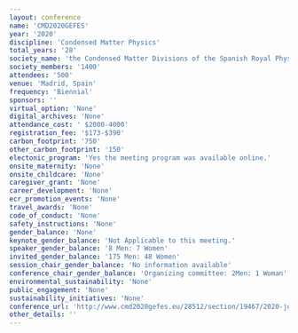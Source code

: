```yaml
---
layout: conference 
name: 'CMD2020GEFES'
year: '2020'
discipline: 'Condensed Matter Physics'
total_years: '28'
society_name: 'the Condensed Matter Divisions of the Spanish Royal Physics Society (RSEF-GEFES) and of the European Physical Society (EPS-CMD)'
society_members: '1400'
attendees: '500'
venue: 'Madrid, Spain'
frequency: 'Biennial'
sponsors: ''
virtual_option: 'None'
digital_archives: 'None'
attendance_cost: ' $2000-4000'
registration_fee: '$173-$390'
carbon_footprint: '750'
other_carbon_footprint: '150'
electonic_program: 'Yes the meeting program was available online.'
onsite_maternity: 'None'
onsite_childcare: 'None'
caregiver_grant: 'None'
career_development: 'None'
ecr_promotion_events: 'None'
travel_awards: 'None'
code_of_conduct: 'None'
safety_instructions: 'None'
gender_balance: 'None'
keynote_gender_balance: 'Not Applicable to this meeting.'
speaker_gender_balance: '8 Men: 7 Women'
invited_gender_balance: '175 Men: 48 Women'
session_chair_gender_balance: 'No information available'
conference_chair_gender_balance: 'Organizing committee: 2Men: 1 Woman'
environmental_sustainability: 'None'
public_engagement: 'None'
sustainability_initiatives: 'None'
conference_url: 'http://www.cmd2020gefes.eu/28512/section/19467/2020-joint-conference-of-the-condensed-matter-divisions-of-eps-cmd-and-rsef-gefes.html'
other_details: ''
---
```

